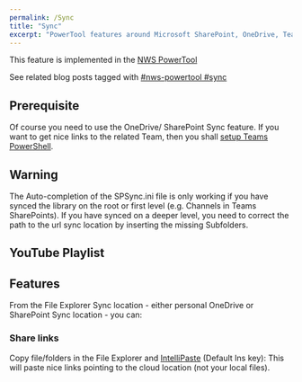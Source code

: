 ```yaml
---
permalink: /Sync
title: "Sync"
excerpt: "PowerTool features around Microsoft SharePoint, OneDrive, Teams Sync feature."
---
```


This feature is implemented in the [NWS PowerTool](NWS-PowerTool)

See related blog posts tagged with [#nws-powertool #sync](https://tdalon.blogspot.com/search?q=label:sync+label:nws-powertool)

## Prerequisite

Of course you need to use the OneDrive/ SharePoint Sync feature.
If you want to get nice links to the related Team, then you shall [setup Teams PowerShell](https://tdalon.blogspot.com/2020/08/teams-powershell-setup.html).

## Warning

The Auto-completion of the SPSync.ini file is only working if you have synced the library on the root or first level (e.g. Channels in Teams SharePoints).
If you have synced on a deeper level, you need to correct the path to the url sync location by inserting the missing Subfolders.

## YouTube Playlist

## Features

From the File Explorer Sync location - either personal OneDrive or SharePoint Sync location - you can:

### Share links

Copy file/folders in the File Explorer and [IntelliPaste](IntelliPaste) (Default Ins key):
This will paste nice links pointing to the cloud location (not your local files).
